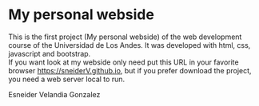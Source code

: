 # My personal webside
This is the first project (My personal webside) of the web development course of the Universidad de Los Andes.
It was developed with html, css, javascript and bootstrap.  
If you want look at my webside only need put this URL in your favorite browser https://sneiderV.github.io, but if you prefer download the project, you need a web server local to run.

Esneider Velandia Gonzalez

